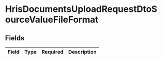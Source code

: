 # HrisDocumentsUploadRequestDtoSourceValueFileFormat


## Fields

| Field       | Type        | Required    | Description |
| ----------- | ----------- | ----------- | ----------- |